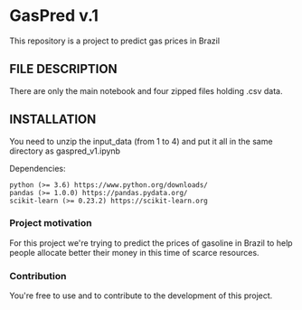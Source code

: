 # GasPred v.1
This repository is a project to predict gas prices in Brazil

## FILE DESCRIPTION

There are only the main notebook and four zipped files holding .csv data.

## INSTALLATION

You need to unzip the input_data (from 1 to 4) and put it all in the same directory as gaspred_v1.ipynb

Dependencies:

    python (>= 3.6) https://www.python.org/downloads/
    pandas (>= 1.0.0) https://pandas.pydata.org/
    scikit-learn (>= 0.23.2) https://scikit-learn.org

### Project motivation

For this project we're trying to predict the prices of gasoline in Brazil to help people allocate better their money in this time of scarce resources.

### Contribution

You're free to use and to contribute to the development of this project.
